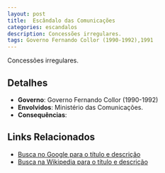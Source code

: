 ```yaml
---
layout: post
title:  Escândalo das Comunicações
categories: escandalos
description: Concessões irregulares.
tags: Governo Fernando Collor (1990-1992),1991
---
```


Concessões irregulares.

## Detalhes
- **Governo**: Governo Fernando Collor (1990-1992)
- **Envolvidos**: Ministério das Comunicações.
- **Consequências**: 

## Links Relacionados
- [Busca no Google para o título e descrição](https://www.google.com/search?q=Esc%C3%A2ndalo%20das%20Comunica%C3%A7%C3%B5es%20Concess%C3%B5es%20irregulares.%20Governo%20Fernando%20Collor%20%281990-1992%29)
- [Busca na Wikipedia para o título e descrição](https://en.wikipedia.org/w/index.php?search=Esc%C3%A2ndalo%20das%20Comunica%C3%A7%C3%B5es%20Concess%C3%B5es%20irregulares.%20Governo%20Fernando%20Collor%20%281990-1992%29)
